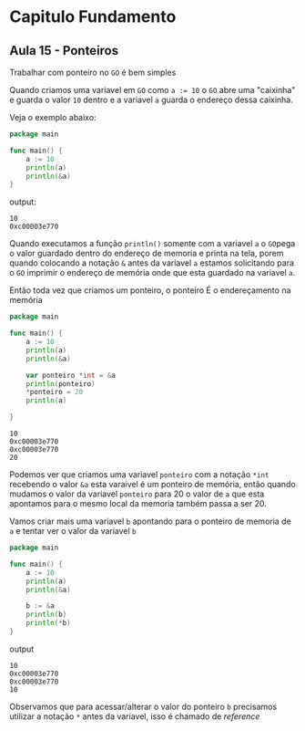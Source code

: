 # Capitulo Fundamento
## Aula 15 - Ponteiros

Trabalhar com ponteiro no `GO` é bem simples

Quando criamos uma variavel em `GO` como `a := 10` o `GO` abre uma "caixinha" e guarda o valor `10` dentro e a variavel `a` guarda o endereço dessa caixinha.

Veja o exemplo abaixo:

```go
package main

func main() {
	a := 10
	println(a)
	println(&a)
}
```
output:
```shell
10
0xc00003e770
```
Quando executamos a função `println()` somente com a variavel `a` o `GO`pega o valor guardado dentro do endereço de memoria e printa na tela, porem quando colocando a notação `&` antes da variavel `a` estamos solicitando para o `GO` imprimir o endereço de memória onde que esta guardado na variavel `a`.

Então toda vez que criamos um ponteiro, o ponteiro É o endereçamento na memória

```go
package main

func main() {
	a := 10
	println(a)
	println(&a)

	var ponteiro *int = &a
	println(ponteiro)
	*ponteiro = 20
	println(a)

}
```
```shell
10
0xc00003e770
0xc00003e770
20
```
Podemos ver que criamos uma variavel `ponteiro` com a notação `*int` recebendo o valor `&a` esta varaivel é um ponteiro de memória, então quando mudamos o valor da variavel `ponteiro` para 20 o valor de `a` que esta apontamos para o mesmo local da memoria também passa a ser 20.

Vamos criar mais uma variavel `b` apontando para o ponteiro de memoria de `a` e tentar ver o valor da variavel `b`

```go
package main

func main() {
	a := 10
	println(a)
	println(&a)

	b := &a
	println(b)
	println(*b)
}
```
output
```shell
10
0xc00003e770
0xc00003e770
10
```
Observamos que para acessar/alterar o valor do ponteiro `b` precisamos utilizar a notação `*` antes da variavel, isso é chamado de _reference_
